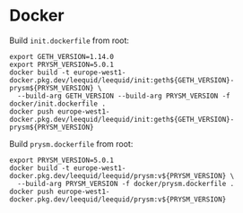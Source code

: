 # Docker

Build `init.dockerfile` from root:
````shell
export GETH_VERSION=1.14.0
export PRYSM_VERSION=5.0.1
docker build -t europe-west1-docker.pkg.dev/leequid/leequid/init:geth${GETH_VERSION}-prysm${PRYSM_VERSION} \
  --build-arg GETH_VERSION --build-arg PRYSM_VERSION -f docker/init.dockerfile .
docker push europe-west1-docker.pkg.dev/leequid/leequid/init:geth${GETH_VERSION}-prysm${PRYSM_VERSION}
````

Build `prysm.dockerfile` from root:
````shell
export PRYSM_VERSION=5.0.1
docker build -t europe-west1-docker.pkg.dev/leequid/leequid/prysm:v${PRYSM_VERSION} \
  --build-arg PRYSM_VERSION -f docker/prysm.dockerfile .
docker push europe-west1-docker.pkg.dev/leequid/leequid/prysm:v${PRYSM_VERSION}
````
